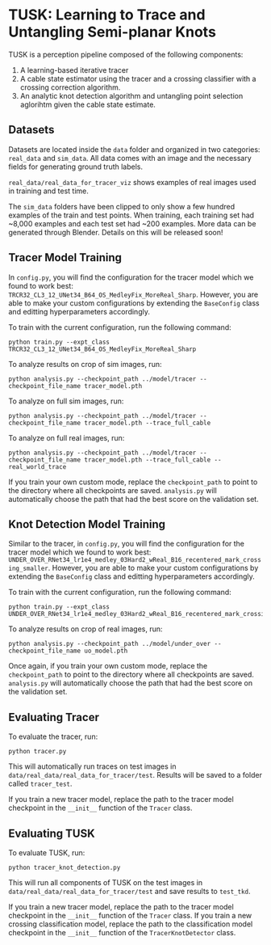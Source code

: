 # TUSK: Learning to Trace and Untangling Semi-planar Knots
TUSK is a perception pipeline composed of the following components:
1. A learning-based iterative tracer
2. A cable state estimator using the tracer and a crossing classifier with a crossing correction algorithm. 
3. An analytic knot detection algorithm and untangling point selection aglorihtm given the cable state estimate.

## Datasets 
Datasets are located inside the ``data`` folder and organized in two categories: ``real_data`` and ``sim_data``. All data comes with an image and the necessary fields for generating ground truth labels. 

``real_data/real_data_for_tracer_viz`` shows examples of real images used in training and test time. 

The ``sim_data`` folders have been clipped to only show a few hundred examples of the train and test points. When training, each training set had ~8,000 examples and each test set had ~200 examples. More data can be generated through Blender. Details on this will be released soon!

## Tracer Model Training 
In ``config.py``, you will find the configuration for the tracer model which we found to work best: ``TRCR32_CL3_12_UNet34_B64_OS_MedleyFix_MoreReal_Sharp``. However, you are able to make your custom configurations by extending the ``BaseConfig`` class and editting hyperparameters accordingly.

To train with the current configuration, run the following command:
<pre><code>python train.py --expt_class TRCR32_CL3_12_UNet34_B64_OS_MedleyFix_MoreReal_Sharp
</code></pre>

To analyze results on crop of sim images, run: 
<pre><code>python analysis.py --checkpoint_path ../model/tracer --checkpoint_file_name tracer_model.pth
</code></pre>

To analyze on full sim images, run: 
<pre><code>python analysis.py --checkpoint_path ../model/tracer --checkpoint_file_name tracer_model.pth --trace_full_cable
</code></pre>

To analyze on full real images, run: 
<pre><code>python analysis.py --checkpoint_path ../model/tracer --checkpoint_file_name tracer_model.pth --trace_full_cable --real_world_trace
</code></pre>

If you train your own custom mode, replace the ``checkpoint_path`` to point to the directory where all checkpoints are saved. ``analysis.py`` will automatically choose the path that had the best score on the validation set. 

## Knot Detection Model Training 
Similar to the tracer, in ``config.py``, you will find the configuration for the tracer model which we found to work best: ``UNDER_OVER_RNet34_lr1e4_medley_03Hard2_wReal_B16_recentered_mark_crossing_smaller``. However, you are able to make your custom configurations by extending the ``BaseConfig`` class and editting hyperparameters accordingly.

To train with the current configuration, run the following command:
<pre><code>python train.py --expt_class UNDER_OVER_RNet34_lr1e4_medley_03Hard2_wReal_B16_recentered_mark_crossing_smaller
</code></pre>

To analyze results on crop of real images, run: 
<pre><code>python analysis.py --checkpoint_path ../model/under_over --checkpoint_file_name uo_model.pth
</code></pre>

Once again, if you train your own custom mode, replace the ``checkpoint_path`` to point to the directory where all checkpoints are saved. ``analysis.py`` will automatically choose the path that had the best score on the validation set. 

## Evaluating Tracer 
To evaluate the tracer, run:
<pre><code>python tracer.py</code></pre>

This will automatically run traces on test images in ``data/real_data/real_data_for_tracer/test``. Results will be saved to a folder called ``tracer_test``. 

If you train a new tracer model, replace the path to the tracer model checkpoint in the ``__init__`` function of the ``Tracer`` class. 

## Evaluating TUSK
To evaluate TUSK, run: 
<pre><code>python tracer_knot_detection.py</code></pre>

This will run all components of TUSK on the test images in ``data/real_data/real_data_for_tracer/test`` and save results to ``test_tkd``. 

If you train a new tracer model, replace the path to the tracer model checkpoint in the ``__init__`` function of the ``Tracer`` class. If you train a new crossing classification model, replace the path to the classification model checkpoint in the ``__init__`` function of the ``TracerKnotDetector`` class.
